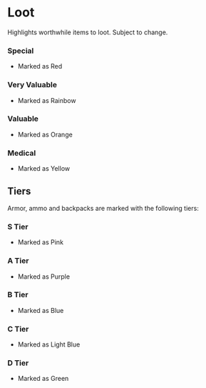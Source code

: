 # Loot

Highlights worthwhile items to loot. Subject to change.

### Special
- Marked as Red

### Very Valuable
- Marked as Rainbow

### Valuable
- Marked as Orange

### Medical
- Marked as Yellow

## Tiers

Armor, ammo and backpacks are marked with the following tiers:

### S Tier
- Marked as Pink

### A Tier
- Marked as Purple

### B Tier
- Marked as Blue

### C Tier
- Marked as Light Blue

### D Tier
- Marked as Green

